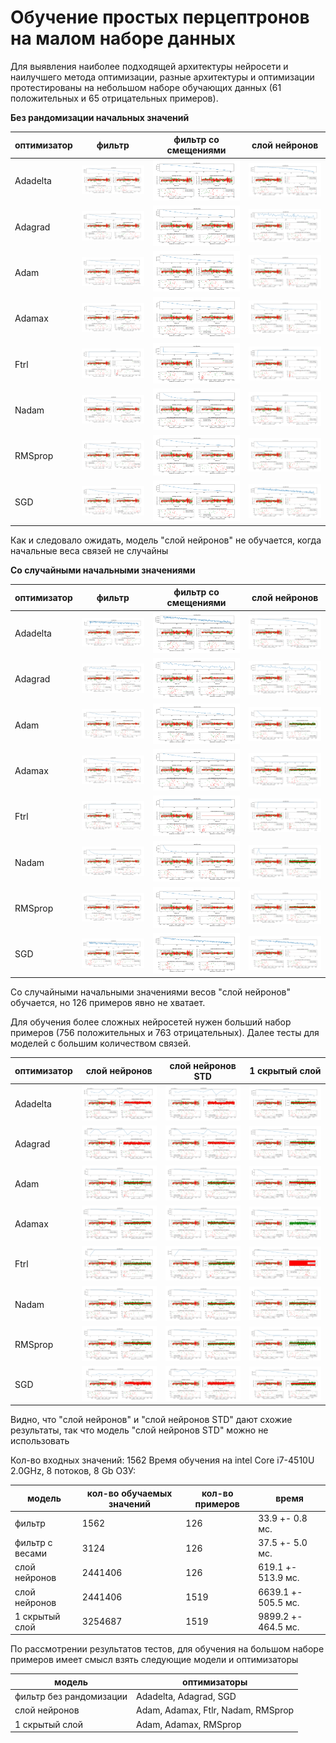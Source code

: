 # Обучение простых перцептронов на малом наборе данных

Для выявления наиболее подходящей архитектуры нейросети и наилучшего метода
оптимизации, разные архитектуры и оптимизации протестированы на небольшом наборе обучающих данных 
(61 положительных и 65 отрицательных примеров).<br/>

**Без рандомизации начальных значений**

|оптимизатор|фильтр|фильтр со смещениями|слой нейронов|
|-----------|------|--------------------|-------------|
|Adadelta   |![](./pics/simple_nets_test/default_Adadelta_500eph_0.010lrate_nornd.png)	|![](./pics/simple_nets_test/biased_Adadelta_500eph_0.010lrate_nornd.png)	|![](./pics/simple_nets_test/neural_Adadelta_500eph_0.010lrate_nornd.png)	|
|Adagrad    |![](./pics/simple_nets_test/default_Adagrad_120eph_0.002lrate_nornd.png)	|![](./pics/simple_nets_test/biased_Adagrad_120eph_0.002lrate_nornd.png)	|![](./pics/simple_nets_test/neural_Adagrad_120eph_0.002lrate_nornd.png)	|
|Adam       |![](./pics/simple_nets_test/default_Adam_80eph_0.000lrate_nornd.png)		|![](./pics/simple_nets_test/biased_Adam_80eph_0.000lrate_nornd.png)		|![](./pics/simple_nets_test/neural_Adam_80eph_0.000lrate_nornd.png)		|
|Adamax     |![](./pics/simple_nets_test/default_Adamax_150eph_0.001lrate_nornd.png)	|![](./pics/simple_nets_test/biased_Adamax_150eph_0.001lrate_nornd.png)		|![](./pics/simple_nets_test/neural_Adamax_150eph_0.001lrate_nornd.png)		|
|Ftrl       |![](./pics/simple_nets_test/default_Ftrl_300eph_0.002lrate_nornd.png)		|![](./pics/simple_nets_test/biased_Ftrl_300eph_0.002lrate_nornd.png)		|![](./pics/simple_nets_test/neural_Ftrl_300eph_0.002lrate_nornd.png)		|
|Nadam      |![](./pics/simple_nets_test/default_Nadam_60eph_0.001lrate_nornd.png)		|![](./pics/simple_nets_test/biased_Nadam_60eph_0.001lrate_nornd.png)		|![](./pics/simple_nets_test/neural_Nadam_60eph_0.001lrate_nornd.png)		|
|RMSprop    |![](./pics/simple_nets_test/default_RMSprop_100eph_0.001lrate_nornd.png)	|![](./pics/simple_nets_test/biased_RMSprop_100eph_0.001lrate_nornd.png)	|![](./pics/simple_nets_test/neural_RMSprop_100eph_0.001lrate_nornd.png)	|
|SGD        |![](./pics/simple_nets_test/default_SGD_500eph_0.003lrate_nornd.png)		|![](./pics/simple_nets_test/biased_SGD_500eph_0.003lrate_nornd.png)		|![](./pics/simple_nets_test/neural_SGD_500eph_0.003lrate_nornd.png)		|

Как и следовало ожидать, модель "слой нейронов" не обучается, когда начальные веса связей не случайны


**Со случайными начальными значениями**

|оптимизатор|фильтр|фильтр со смещениями|слой нейронов|
|-----------|------|--------------------|-------------|
|Adadelta   |![](./pics/simple_nets_test/default_Adadelta_500eph_0.010lrate_rnd.png)	|![](./pics/simple_nets_test/biased_Adadelta_500eph_0.010lrate_rnd.png)	|![](./pics/simple_nets_test/neural_Adadelta_500eph_0.010lrate_rnd.png)	|
|Adagrad    |![](./pics/simple_nets_test/default_Adagrad_120eph_0.002lrate_rnd.png)		|![](./pics/simple_nets_test/biased_Adagrad_120eph_0.002lrate_rnd.png)	|![](./pics/simple_nets_test/neural_Adagrad_120eph_0.002lrate_rnd.png)	|
|Adam       |![](./pics/simple_nets_test/default_Adam_80eph_0.000lrate_rnd.png)			|![](./pics/simple_nets_test/biased_Adam_80eph_0.000lrate_rnd.png)		|![](./pics/simple_nets_test/neural_Adam_80eph_0.000lrate_rnd.png)		|
|Adamax     |![](./pics/simple_nets_test/default_Adamax_150eph_0.001lrate_rnd.png)		|![](./pics/simple_nets_test/biased_Adamax_150eph_0.001lrate_rnd.png)	|![](./pics/simple_nets_test/neural_Adamax_150eph_0.001lrate_rnd.png)	|
|Ftrl       |![](./pics/simple_nets_test/default_Ftrl_300eph_0.002lrate_rnd.png)		|![](./pics/simple_nets_test/biased_Ftrl_300eph_0.002lrate_rnd.png)		|![](./pics/simple_nets_test/neural_Ftrl_300eph_0.002lrate_rnd.png)		|
|Nadam      |![](./pics/simple_nets_test/default_Nadam_60eph_0.001lrate_rnd.png)		|![](./pics/simple_nets_test/biased_Nadam_60eph_0.001lrate_rnd.png)		|![](./pics/simple_nets_test/neural_Nadam_60eph_0.001lrate_rnd.png)		|
|RMSprop    |![](./pics/simple_nets_test/default_RMSprop_100eph_0.001lrate_rnd.png)		|![](./pics/simple_nets_test/biased_RMSprop_100eph_0.001lrate_rnd.png)	|![](./pics/simple_nets_test/neural_RMSprop_100eph_0.001lrate_rnd.png)	|
|SGD        |![](./pics/simple_nets_test/default_SGD_500eph_0.003lrate_rnd.png)			|![](./pics/simple_nets_test/biased_SGD_500eph_0.003lrate_rnd.png)		|![](./pics/simple_nets_test/neural_SGD_500eph_0.003lrate_rnd.png)		|

Со случайными начальными значениями весов "слой нейронов" обучается, но 126 примеров явно не хватает.


Для обучения более сложных нейросетей нужен больший набор примеров (756 положительных и 763 отрицательных). 
Далее тесты для моделей с большим количеством связей.

|оптимизатор|слой нейронов|слой нейронов STD|1 скрытый слой|
|-----------|-------------|-----------------|--------------|
|Adadelta   |![](./pics/neural_test/neural_Adadelta_15eph_0.00001lrate_rnd.png)	|![](./pics/neural_test/neuralSTD_Adadelta_15eph_0.00001lrate_rnd.png)	|![](./pics/neural_test/deep1h_Adadelta_15eph_0.00003lrate_rnd.png)	|
|Adagrad    |![](./pics/neural_test/neural_Adagrad_15eph_0.00001lrate_rnd.png)	|![](./pics/neural_test/neuralSTD_Adagrad_15eph_0.00001lrate_rnd.png)	|![](./pics/neural_test/deep1h_Adagrad_15eph_0.00003lrate_rnd.png)	|
|Adam       |![](./pics/neural_test/neural_Adam_15eph_0.00001lrate_rnd.png)		|![](./pics/neural_test/neuralSTD_Adam_15eph_0.00001lrate_rnd.png)		|![](./pics/neural_test/deep1h_Adam_15eph_0.00003lrate_rnd.png)		|
|Adamax     |![](./pics/neural_test/neural_Adamax_15eph_0.00001lrate_rnd.png)	|![](./pics/neural_test/neuralSTD_Adamax_15eph_0.00001lrate_rnd.png)	|![](./pics/neural_test/deep1h_Adamax_15eph_0.00003lrate_rnd.png)	|
|Ftrl       |![](./pics/neural_test/neural_Ftrl_15eph_0.00001lrate_rnd.png)		|![](./pics/neural_test/neuralSTD_Ftrl_15eph_0.00001lrate_rnd.png)		|![](./pics/neural_test/deep1h_Ftrl_15eph_0.00003lrate_rnd.png)		|
|Nadam      |![](./pics/neural_test/neural_Nadam_15eph_0.00001lrate_rnd.png)	|![](./pics/neural_test/neuralSTD_Nadam_15eph_0.00001lrate_rnd.png)		|![](./pics/neural_test/deep1h_Nadam_15eph_0.00003lrate_rnd.png)	|
|RMSprop    |![](./pics/neural_test/neural_RMSprop_15eph_0.00001lrate_rnd.png)	|![](./pics/neural_test/neuralSTD_RMSprop_15eph_0.00001lrate_rnd.png)	|![](./pics/neural_test/deep1h_RMSprop_15eph_0.00003lrate_rnd.png)	|
|SGD        |![](./pics/neural_test/neural_SGD_15eph_0.00001lrate_rnd.png)		|![](./pics/neural_test/neuralSTD_SGD_15eph_0.00001lrate_rnd.png)		|![](./pics/neural_test/deep1h_SGD_15eph_0.00003lrate_rnd.png)		|

Видно, что "слой нейронов" и "слой нейронов STD" дают схожие результаты, так что модель "слой нейронов STD"
можно не использовать


Кол-во входных значений: 1562
Время обучения на intel Core i7-4510U 2.0GHz, 8 потоков, 8 Gb ОЗУ:

|модель|кол-во обучаемых значений|кол-во примеров|время|
|------|-------------------------|---------------|-----|
|фильтр			|1562		|126	|33.9 	+- 0.8 мс.|
|фильтр с весами|3124		|126	|37.5 	+- 5.0 мс.|
|слой нейронов	|2441406	|126	|619.1	+- 513.9 мс.|
|слой нейронов	|2441406	|1519	|6639.1 +- 505.5 мс.|
|1 скрытый слой	|3254687	|1519	|9899.2 +- 464.5 мс.|

По рассмотрении результатов тестов, для обучения на большом наборе примеров имеет смысл взять следующие модели 
и оптимизаторы

|модель|оптимизаторы|
|---|---|
|фильтр без рандомизации|Adadelta, Adagrad, SGD|
|слой нейронов|Adam, Adamax, Ftlr, Nadam, RMSprop|
|1 скрытый слой|Adam, Adamax, RMSprop|
